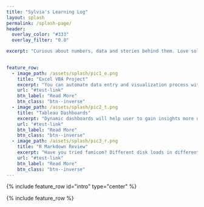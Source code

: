 ```yaml
---
title: "Sylvia's Learning Log"
layout: splash
permalink: /splash-page/
header:
  overlay_color: "#333"
  overlay_filter: "0.8"

excerpt: "Curious about numbers, data and stories behind them. Love solving problems with VBA, Tableau, SQL and R."

  
feature_row:
  - image_path: /assets/splash/pic1_e.png
    title: "Excel VBA Project"
    excerpt: "You can automate data entry and visualization process with Excel VBA"
    url: "#test-link"
    btn_label: "Read More"
    btn_class: "btn--inverse"
  - image_path: /assets/splash/pic2_t.png
    title: "Tableau Dashboards"
    excerpt: "Dynamic dashboards will help user to gain insights more quickly"
    url: "#test-link"
    btn_label: "Read More"
    btn_class: "btn--inverse"
  - image_path: /assets/splash/pic3_r.png
    title: "R Markdown Review"
    excerpt: "Have you tried famicom? Different disk loads in different games. Same with R"
    url: "#test-link"
    btn_label: "Read More"
    btn_class: "btn--inverse"
---
```


<!--- 
 header:
  overlay_color: "#000"
  overlay_filter: "0.5"
  overlay_image: /assets/splash/da.jpg

  actions:
    - label: "Read More"
      url: "https://selgik.github.io/"
--->

<!--- Below is needed to add intro --->
{% include feature_row id="intro" type="center" %}

<!--- Below is needed to add row division --->
{% include feature_row %}
